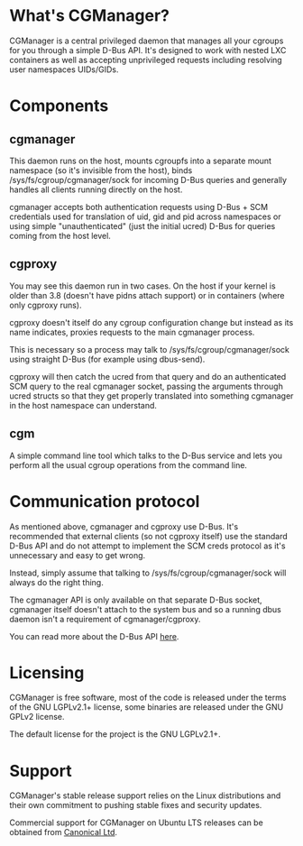 # What's CGManager?

CGManager is a central privileged daemon that manages all your cgroups for you
through a simple D-Bus API. It's designed to work with nested LXC containers
as well as accepting unprivileged requests including resolving user namespaces UIDs/GIDs.

# Components
## cgmanager
This daemon runs on the host, mounts cgroupfs into a separate mount
namespace (so it's invisible from the host), binds /sys/fs/cgroup/cgmanager/sock
for incoming D-Bus queries and generally handles all clients running directly on the host.

cgmanager accepts both authentication requests using D-Bus + SCM credentials
used for translation of uid, gid and pid across namespaces or using simple
"unauthenticated" (just the initial ucred) D-Bus for queries coming from the host level.

## cgproxy
You may see this daemon run in two cases. On the host if your kernel is older than 3.8
(doesn't have pidns attach support) or in containers (where only cgproxy runs).

cgproxy doesn't itself do any cgroup configuration change but instead as its name indicates,
proxies requests to the main cgmanager process.

This is necessary so a process may talk to /sys/fs/cgroup/cgmanager/sock
using straight D-Bus (for example using dbus-send).

cgproxy will then catch the ucred from that query and do an authenticated SCM query to the
real cgmanager socket, passing the arguments through ucred structs so that they get properly
translated into something cgmanager in the host namespace can understand.

## cgm
A simple command line tool which talks to the D-Bus service and lets you
perform all the usual cgroup operations from the command line.

# Communication protocol
As mentioned above, cgmanager and cgproxy use D-Bus. It's recommended that
external clients (so not cgproxy itself) use the standard D-Bus API
and do not attempt to implement the SCM creds protocol as it's unnecessary and easy to get wrong.

Instead, simply assume that talking to /sys/fs/cgroup/cgmanager/sock will always do the right thing.

The cgmanager API is only available on that separate D-Bus socket, cgmanager itself doesn't attach
to the system bus and so a running dbus daemon isn't a requirement of cgmanager/cgproxy.

You can read more about the D-Bus API [here](/cgmanager/dbus-api/).

# Licensing
CGManager is free software, most of the code is released under the terms of the GNU LGPLv2.1+ license,
some binaries are released under the GNU GPLv2 license.

The default license for the project is the GNU LGPLv2.1+.

# Support
CGManager's stable release support relies on the Linux distributions
and their own commitment to pushing stable fixes and security updates.

Commercial support for CGManager on Ubuntu LTS releases can be obtained from [Canonical Ltd](http://www.canonical.com).

